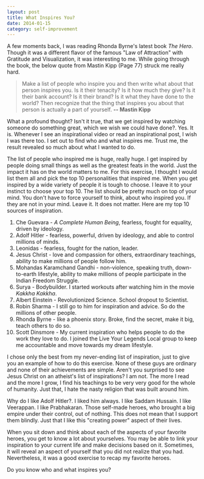 ```yaml
---
layout: post
title: What Inspires You?
date: 2014-01-15
category: self-improvement
---
```


A few moments back, I was reading Rhonda Byrne's latest book _The Hero_. Though it was a different flavor of the famous "Law of Attraction" with Gratitude and Visualization, it was interesting to me. While going through the book, the below quote from Mastin Kipp (Page 77) struck me really hard.

> Make a list of people who inspire you and then write what about that person inspires you. Is it their tenacity? Is it how much they give? Is it their bank account? Is it their brand? Is it what they have done to the world? Then recognize that the thing that inspires you about that person is actually a part of yourself.  **-- Mastin Kipp**

What a profound thought? Isn't it true, that we get inspired by watching someone do something great, which we wish we could have done?. Yes. It is. Whenever I see an inspirational video or read an inspirational post, I wish I was there too. I set out to find who and what inspires me. Trust me, the result revealed so much about what I wanted to do.  

The list of people who inspired me is huge, really huge. I get inspired by people doing small things as well as the greatest feats in the world. Just the impact it has on the world matters to me. For this exercise, I thought I would list them all and pick the top 10 personalities that inspired me.  When you get inspired by a wide variety of people it is tough to choose. I leave it to your instinct to choose your top 10. The list should be pretty much on top of your mind. You don't have to force yourself to think, about who inspired you. If they are not in your mind. Leave it. It does not matter. Here are my top 10 sources of inspiration.  

1. Che Guevara - _A Complete Human Being_, fearless, fought for equality, driven by ideology.
2. Adolf Hitler - fearless, powerful, driven by ideology, and able to control millions of minds.
3. Leonidas - fearless, fought for the nation, leader.
4. Jesus Christ - love and compassion for others, extraordinary teachings, ability to make millions of people follow him.
5. Mohandas Karamchand Gandhi - non-violence, speaking truth, down-to-earth lifestyle, ability to make millions of people participate in the Indian Freedom Struggle.
6. Surya - Bodybuilder. I started workouts after watching him in the movie _Kakkha Kakkha_.
7. Albert Einstein - Revolutionized Science. School dropout to Scientist.
8. Robin Sharma - I still go to him for inspiration and advice. So do the millions of other people.
9. Rhonda Byrne - like a phoenix story. Broke, find the secret, make it big, teach others to do so.
10. Scott Dinsmore - My current inspiration who helps people to do the work they love to do. I joined the Live Your Legends Local group to keep me accountable and move towards my dream lifestyle.

I chose only the best from my never-ending list of inspiration, just to give you an example of how to do this exercise. None of these guys are ordinary and none of their achievements are simple. Aren't you surprised to see Jesus Christ on an atheist's list of inspirations? I am not. The more I read and the more I grow, I find his teachings to be very very good for the whole of humanity. Just that, I hate the nasty religion that was built around him.

Why do I like Adolf Hitler?. I liked him always. I like Saddam Hussain. I like Veerappan. I like Prabhakaran. Those self-made heroes, who brought a big empire under their control, out of nothing. This does not mean that I support them blindly. Just that I like this "creating power" aspect of their lives. 

When you sit down and think about each of the aspects of your favorite heroes, you get to know a lot about yourselves. You may be able to link your inspiration to your current life and make decisions based on it. Sometimes, it will reveal an aspect of yourself that you did not realize that you had. Nevertheless, it was a good exercise to recap my favorite heroes.

Do you know who and what inspires you?  
